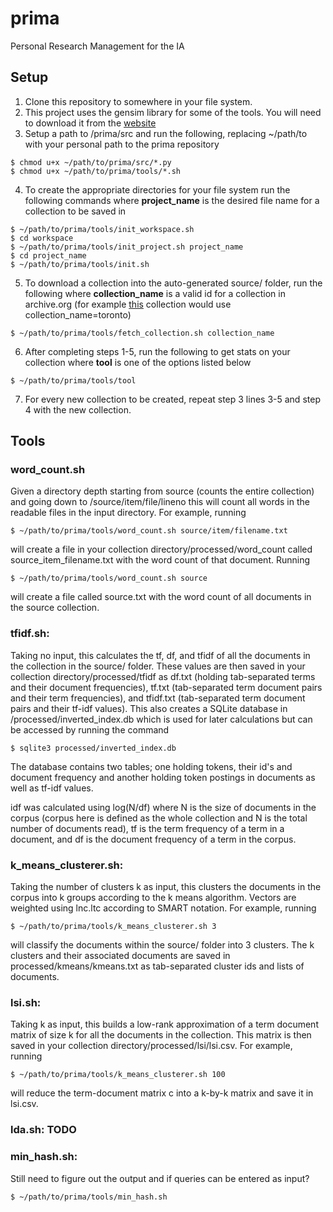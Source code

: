 # prima
Personal Research Management for the IA

## Setup
1. Clone this repository to somewhere in your file system.
2. This project uses the gensim library for some of the tools. You will need to download it from the [website](https://radimrehurek.com/gensim/)
3. Setup a path to /prima/src and run the following, replacing ~/path/to with your personal path to the prima repository
  >
    $ chmod u+x ~/path/to/prima/src/*.py
    $ chmod u+x ~/path/to/prima/tools/*.sh
4. To create the appropriate directories for your file system run the following commands where **project_name** is the desired file name for a collection to be saved in
  >
    $ ~/path/to/prima/tools/init_workspace.sh
    $ cd workspace
    $ ~/path/to/prima/tools/init_project.sh project_name
    $ cd project_name
    $ ~/path/to/prima/tools/init.sh
5. To download a collection into the auto-generated source/ folder, run the following where **collection_name** is a valid id for a collection in archive.org (for example [this](https://archive.org/details/toronto) collection would use collection_name=toronto)
  >
    $ ~/path/to/prima/tools/fetch_collection.sh collection_name 

6. After completing steps 1-5, run the following to get stats on your collection where **tool** is one of the options listed below
  >
    $ ~/path/to/prima/tools/tool 
7. For every new collection to be created, repeat step 3 lines 3-5 and step 4 with the new collection.

## Tools

### word_count.sh
Given a directory depth starting from source (counts the entire collection) and going down to /source/item/file/lineno this will count all words in the readable files in the input directory. For example, running 
  >
    $ ~/path/to/prima/tools/word_count.sh source/item/filename.txt
will create a file in your collection directory/processed/word_count called source_item_filename.txt with the word count of that document. Running
  >
    $ ~/path/to/prima/tools/word_count.sh source
will create a file called source.txt with the word count of all documents in the source collection.

### tfidf.sh: 
Taking no input, this calculates the tf, df, and tfidf of all the documents in the collection in the source/ folder. These values are then saved in your collection directory/processed/tfidf as df.txt (holding tab-separated terms and their document frequencies), tf.txt (tab-separated term document pairs and their term frequencies), and tfidf.txt (tab-separated term document pairs and their tf-idf values). This also creates a SQLite database in /processed/inverted_index.db which is used for later calculations but can be accessed by running the command
  >
    $ sqlite3 processed/inverted_index.db
The database contains two tables; one holding tokens, their id's and document frequency and another holding token postings in documents as well as tf-idf values.

idf was calculated using log(N/df) where N is the size of documents in the corpus (corpus here is defined as the whole collection and N is the total number of documents read), tf is the term frequency of a term in a document, and df is the document frequency of a term in the corpus.

### k_means_clusterer.sh:
Taking the number of clusters k as input, this clusters the documents in the corpus into k groups according to the k means algorithm. Vectors are weighted using lnc.ltc according to SMART notation. For example, running
  >
    $ ~/path/to/prima/tools/k_means_clusterer.sh 3
will classify the documents within the source/ folder into 3 clusters. The k clusters and their associated documents are saved in processed/kmeans/kmeans.txt as tab-separated cluster ids and lists of documents.

### lsi.sh: 
Taking k as input, this builds a low-rank approximation of a term document matrix  of size k for all the documents in the collection. This matrix is then saved in your collection  directory/processed/lsi/lsi.csv. For example, running
  >
    $ ~/path/to/prima/tools/k_means_clusterer.sh 100
will reduce the term-document matrix c into a k-by-k matrix and save it in lsi.csv.

### lda.sh: TODO

### min_hash.sh:
Still need to figure out the output and if queries can be entered as input?
  >
    $ ~/path/to/prima/tools/min_hash.sh
